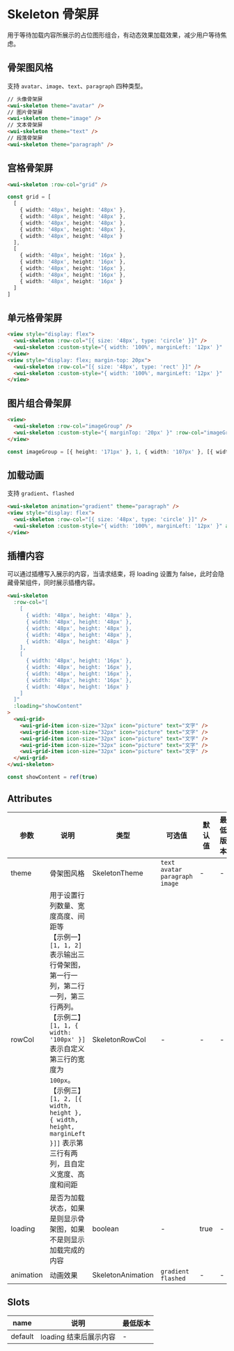 <frame/>

# Skeleton 骨架屏

用于等待加载内容所展示的占位图形组合，有动态效果加载效果，减少用户等待焦虑。

## 骨架图风格

支持 `avatar`、`image`、`text`、`paragraph` 四种类型。

```html
// 头像骨架屏
<wui-skeleton theme="avatar" />
// 图片骨架屏
<wui-skeleton theme="image" />
// 文本骨架屏
<wui-skeleton theme="text" />
// 段落骨架屏
<wui-skeleton theme="paragraph" />
```

## 宫格骨架屏

```html
<wui-skeleton :row-col="grid" />
```

```ts
const grid = [
  [
    { width: '48px', height: '48px' },
    { width: '48px', height: '48px' },
    { width: '48px', height: '48px' },
    { width: '48px', height: '48px' },
    { width: '48px', height: '48px' }
  ],
  [
    { width: '48px', height: '16px' },
    { width: '48px', height: '16px' },
    { width: '48px', height: '16px' },
    { width: '48px', height: '16px' },
    { width: '48px', height: '16px' }
  ]
]
```

## 单元格骨架屏

```html
<view style="display: flex">
  <wui-skeleton :row-col="[{ size: '48px', type: 'circle' }]" />
  <wui-skeleton :custom-style="{ width: '100%', marginLeft: '12px' }" :row-col="[{ width: '50%' }, { width: '100%' }]" />
</view>
<view style="display: flex; margin-top: 20px">
  <wui-skeleton :row-col="[{ size: '48px', type: 'rect' }]" />
  <wui-skeleton :custom-style="{ width: '100%', marginLeft: '12px' }" :row-col="[{ width: '50%' }, { width: '100%' }]" />
</view>
```

## 图片组合骨架屏

```html
<view>
  <wui-skeleton :row-col="imageGroup" />
  <wui-skeleton :custom-style="{ marginTop: '20px' }" :row-col="imageGroup" />
</view>
```

```ts
const imageGroup = [{ height: '171px' }, 1, { width: '107px' }, [{ width: '93px' }, { width: '32px', marginLeft: '41px' }]]
```

## 加载动画

支持 `gradient`、`flashed`

```html
<wui-skeleton animation="gradient" theme="paragraph" />
<view style="display: flex">
  <wui-skeleton :row-col="[{ size: '48px', type: 'circle' }]" />
  <wui-skeleton :custom-style="{ width: '100%', marginLeft: '12px' }" animation="flashed" theme="paragraph" />
</view>
```

## 插槽内容

可以通过插槽写入展示的内容，当请求结束，将 loading 设置为 false，此时会隐藏骨架组件，同时展示插槽内容。

```html
<wui-skeleton
  :row-col="[
    [
      { width: '48px', height: '48px' },
      { width: '48px', height: '48px' },
      { width: '48px', height: '48px' },
      { width: '48px', height: '48px' },
      { width: '48px', height: '48px' }
    ],
    [
      { width: '48px', height: '16px' },
      { width: '48px', height: '16px' },
      { width: '48px', height: '16px' },
      { width: '48px', height: '16px' },
      { width: '48px', height: '16px' }
    ]
  ]"
  :loading="showContent"
>
  <wui-grid>
    <wui-grid-item icon-size="32px" icon="picture" text="文字" />
    <wui-grid-item icon-size="32px" icon="picture" text="文字" />
    <wui-grid-item icon-size="32px" icon="picture" text="文字" />
    <wui-grid-item icon-size="32px" icon="picture" text="文字" />
    <wui-grid-item icon-size="32px" icon="picture" text="文字" />
  </wui-grid>
</wui-skeleton>
```

```js
const showContent = ref(true)
```

## Attributes

| 参数      | 说明                                                                                                                                                                                                                                                                                                                           | 类型              | 可选值                              | 默认值 | 最低版本 |
| --------- | ------------------------------------------------------------------------------------------------------------------------------------------------------------------------------------------------------------------------------------------------------------------------------------------------------------------------------ | ----------------- | ----------------------------------- | ------ | -------- |
| theme     | 骨架图风格                                                                                                                                                                                                                                                                                                                     | SkeletonTheme     | `text` `avatar` `paragraph` `image` | -      | -        |
| rowCol    | 用于设置行列数量、宽度高度、间距等<br />【示例一】`[1, 1, 2]` 表示输出三行骨架图，第一行一列，第二行一列，第三行两列。 <br />【示例二】`[1, 1, { width: '100px' }]` 表示自定义第三行的宽度为 `100px`。 <br />【示例三】`[1, 2, [{ width, height }, { width, height, marginLeft }]]` 表示第三行有两列，且自定义宽度、高度和间距 | SkeletonRowCol    | -                                   | -      | -        |
| loading   | 是否为加载状态，如果是则显示骨架图，如果不是则显示加载完成的内容                                                                                                                                                                                                                                                               | boolean           | -                                   | true   | -        |
| animation | 动画效果                                                                                                                                                                                                                                                                                                                       | SkeletonAnimation | `gradient` `flashed`                | -      | -        |

## Slots

| name    | 说明                   | 最低版本 |
| ------- | ---------------------- | -------- |
| default | loading 结束后展示内容 | -        |
